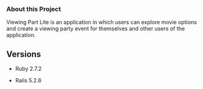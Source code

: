 ### About this Project

Viewing Part Lite is an application in which users can explore movie options and create a viewing party event for themselves and other users of the application.

## Versions

- Ruby 2.7.2

- Rails 5.2.6
